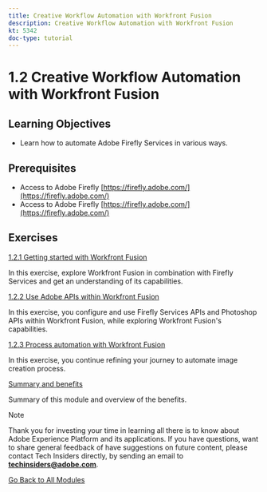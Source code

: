 ```yaml
---
title: Creative Workflow Automation with Workfront Fusion
description: Creative Workflow Automation with Workfront Fusion
kt: 5342
doc-type: tutorial
---
```

# 1.2 Creative Workflow Automation with Workfront Fusion

## Learning Objectives

- Learn how to automate Adobe Firefly Services in various ways.

## Prerequisites

- Access to Adobe Firefly [https://firefly.adobe.com/](https://firefly.adobe.com/)
- Access to Adobe Firefly [https://firefly.adobe.com/](https://firefly.adobe.com/)

## Exercises

[1.2.1 Getting started with Workfront Fusion](./ex1.md)

In this exercise, explore Workfront Fusion in combination with Firefly Services and get an understanding of its capabilities.

[1.2.2 Use Adobe APIs within Workfront Fusion](./ex2.md)

In this exercise, you configure and use Firefly Services APIs and Photoshop APIs within Workfront Fusion, while exploring Workfront Fusion's capabilities.

[1.2.3 Process automation with Workfront Fusion](./ex3.md)

In this exercise, you continue refining your journey to automate image creation process.

[Summary and benefits](./summary.md)

Summary of this module and overview of the benefits.

>[!NOTE]
>
>Thank you for investing your time in learning all there is to know about Adobe Experience Platform and its applications. If you have questions, want to share general feedback of have suggestions on future content, please contact Tech Insiders directly, by sending an email to **techinsiders@adobe.com**.

[Go Back to All Modules](../../../overview.md)
